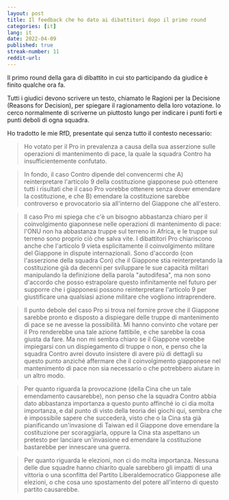```yaml
---
layout: post
title: Il feedback che ho dato ai dibattitori dopo il primo round 
categories: [it]
lang: it
date: 2022-04-09
published: true
streak-number: 11
reddit-url:
---
```

Il primo round della gara di dibattito in cui sto participando da giudice è finito qualche ora fa.

Tutti i giudici devono scrivere un testo, chiamato le Ragioni per la Decisione (Reasons for Decision), per spiegare il ragionamento della loro votazione. Io cerco normalmente di scriverne un piuttosto lungo per indicare i punti forti e punti deboli di ogna squadra.

Ho tradotto le mie RfD, presentate qui senza tutto il contesto necessario:

> Ho votato per il Pro in prevalenza a causa della sua asserzione sulle operazioni di mantenimento di pace, la quale la squadra Contro ha insufficientemente confutato.

> In fondo, il caso Contro dipende del convencermi che A) reinterpretare l'articolo 9 della costituzione giapponese può ottenere tutti i risultati che il caso Pro vorebbe ottenere senza dover emendare la costituzione, e che B) emendare la costituzione sarebbe controverso e provocatorio sia all'interno del Giappone che all'estero.

> Il caso Pro mi spiega che c'è un bisogno abbastanza chiaro per il coinvolgimento giaponnese nelle operazioni di mantenimento di pace: l'ONU non ha abbastanza truppe sul terreno in Africa, e le truppe sul terreno sono proprio ciò che salva vite. I dibattitori Pro chiariscono anche che l'articolo 9 vieta esplicitamente il coinvolgimento militare del Giappone in dispute internazionali. Sono d'accordo (con l'asserzione della squadra Con) che il Giappone stia reinterpretando la costituzione già da decenni per sviluppare le sue capacità militari manipulando la definizione della parola "autodifesa", ma non sono d'accordo che posso estrapolare questo infinitamente nel futuro per supporre che i giapponesi possono reinterpretare l'articolo 9 per giustificare una qualsiasi azione militare che vogliono intraprendere.

> Il punto debole del caso Pro si trova nel fornire prove che il Giappone sarebbe pronto e disposto a dispiegare delle truppe di mantenimento di pace se ne avesse la possibilità. Mi hanno convinto che votare per il Pro renderebbe una tale azione fattibile, e che sarebbe la cosa giusta da fare. Ma non mi sembra chiaro se il Giappone vorebbe impiegarsi con un dispiegamento di truppe o non, e penso che la squadra Contro avrei dovuto insistere di avere più di dettagli su questo punto anziché affermare che il coinvolgimento giapponese nel mantenimento di pace non sia necessario o che potrebbero aiutare in un altro modo.

> Per quanto riguarda la provocazione (della Cina che un tale emendamento causarebbe), non penso che la squadra Contro abbia dato abbastanza importanza a questo punto affinché io ci dia molta importanza, e dal punto di visto della teoria dei giochi qui, sembra che è impossibile sapere che succederà, visto che o la Cina sta già pianificando un'invasione di Taiwan ed il Giappone dove emendare la costituzione per scoraggiarla, oppure la Cina sta aspettano un pretesto per lanciare un'invasione ed emendare la costituzione bastarebbe per innescare una guerra.

> Per quanto riguarda le elezioni, non ci do molta importanza. Nessuna delle due squadre hanno chiarito quale sarebbero gli impatti di una vittoria o una sconfitta del Partito Liberaldemocratico Giapponese alle elezioni, o che cosa uno spostamento del potere all'interno di questo partito causarebbe.
